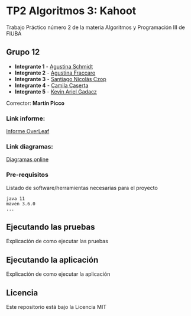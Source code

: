 # TP2 Algoritmos 3: Kahoot

Trabajo Práctico número 2 de la materia Algoritmos y Programación III de FIUBA

## Grupo 12

* **Integrante 1** - [Agustina Schmidt](https://github.com/agusschmidt)
* **Integrante 2** - [Agustina Fraccaro](https://github.com/agusfraccaro)
* **Integrante 3** - [Santiago Nicolás Czop](https://github.com/Santiago-Czop)
* **Integrante 4** - [Camila Caserta](https://github.com/ccaserta)
* **Integrante 5** - [Kevin Ariel Gadacz](https://github.com/kevingadacz)

Corrector: **Martín Picco**

### Link informe: 

[Informe OverLeaf](https://www.overleaf.com/6946127717bfmqhrfvrryh)

### Link diagramas:

[Diagramas online](https://app.diagrams.net/#G1hpMyQL8DPGZu_8Gn1cA6cx-ZGXHk0fAF)

### Pre-requisitos

Listado de software/herramientas necesarias para el proyecto

```
java 11
maven 3.6.0
...
```

## Ejecutando las pruebas

Explicación de como ejecutar las pruebas

## Ejecutando la aplicación

Explicación de como ejecutar la aplicación

## Licencia

Este repositorio está bajo la Licencia MIT
